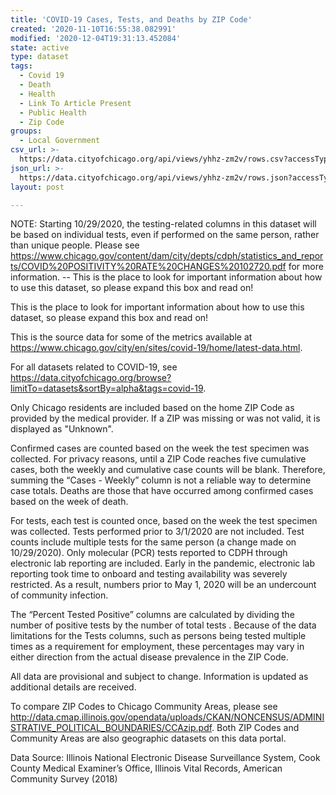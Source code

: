 ```yaml
---
title: 'COVID-19 Cases, Tests, and Deaths by ZIP Code'
created: '2020-11-10T16:55:38.082991'
modified: '2020-12-04T19:31:13.452084'
state: active
type: dataset
tags:
  - Covid 19
  - Death
  - Health
  - Link To Article Present
  - Public Health
  - Zip Code
groups:
  - Local Government
csv_url: >-
  https://data.cityofchicago.org/api/views/yhhz-zm2v/rows.csv?accessType=DOWNLOAD
json_url: >-
  https://data.cityofchicago.org/api/views/yhhz-zm2v/rows.json?accessType=DOWNLOAD
layout: post

---
```

NOTE: Starting 10/29/2020, the testing-related columns in this dataset will be based on individual tests, even if performed on the same person, rather than unique people. Please see https://www.chicago.gov/content/dam/city/depts/cdph/statistics_and_reports/COVID%20POSITIVITY%20RATE%20CHANGES%20102720.pdf  for more information. -- This is the place to look for important information about how to use this dataset, so please expand this box and read on!

This is the place to look for important information about how to use this dataset, so please expand this box and read on! 

This is the source data for some of the metrics available at https://www.chicago.gov/city/en/sites/covid-19/home/latest-data.html. 

For all datasets related to COVID-19, see https://data.cityofchicago.org/browse?limitTo=datasets&sortBy=alpha&tags=covid-19.
 
Only Chicago residents are included based on the home ZIP Code as provided by the medical provider. If a ZIP was missing or was not valid, it is displayed as "Unknown". 
 
Confirmed cases are counted based on the week the test specimen was collected. For privacy reasons, until a ZIP Code reaches five cumulative cases, both the weekly and cumulative case counts will be blank. Therefore, summing the “Cases - Weekly” column is not a reliable way  to determine case totals. Deaths are those that have occurred among confirmed cases based on the week of death. 
 
For tests, each test is counted once, based on the week the test specimen was collected. Tests performed prior to 3/1/2020 are not included. Test counts include multiple tests for the same person (a change made on 10/29/2020). Only molecular (PCR) tests reported to CDPH through electronic lab reporting are included. Early in the pandemic, electronic lab reporting took time to onboard and testing availability was severely restricted. As a result, numbers prior to May 1, 2020 will be an undercount of community infection.

The “Percent Tested Positive” columns are calculated by dividing the number of positive tests by the number of total tests . Because of the data limitations for the Tests columns, such as persons being tested multiple times as a requirement for employment, these percentages may vary in either direction from the actual disease prevalence in the ZIP Code. 
 
All data are provisional and subject to change. Information is updated as additional details are received. 

To compare ZIP Codes to Chicago Community Areas, please see http://data.cmap.illinois.gov/opendata/uploads/CKAN/NONCENSUS/ADMINISTRATIVE_POLITICAL_BOUNDARIES/CCAzip.pdf. Both ZIP Codes and Community Areas are also geographic datasets on this data portal.
 
Data Source: Illinois National Electronic Disease Surveillance System, Cook County Medical Examiner’s Office, Illinois Vital Records, American Community Survey (2018)

